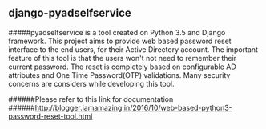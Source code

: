 ## django-pyadselfservice
#####pyadselfservice is a tool created on Python 3.5 and Django framework. This project aims to provide web based password reset interface to the end users, for their Active Directory account. The important feature of this tool is that the users won't not need to remember their current password. The reset is completely based on configurable AD attributes and One Time Password(OTP) validations. Many security concerns are considers while developing this tool.

######Please refer to this link for documentation
######http://blogger.iamamazing.in/2016/10/web-based-python3-password-reset-tool.html
